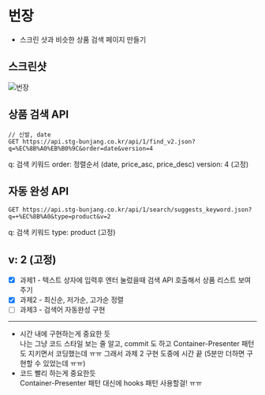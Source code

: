 # 번장
- 스크린 샷과 비슷한 상품 검색 페이지 만들기

## 스크린샷
![번장](https://user-images.githubusercontent.com/45627868/181226758-78c011e8-46a2-4857-9952-ea30ffedf967.PNG)


## 상품 검색 API
```
// 신발, date
GET https://api.stg-bunjang.co.kr/api/1/find_v2.json?q=%EC%8B%A0%EB%B0%9C&order=date&version=4
```

q: 검색 키워드
order: 정렬순서 (date, price_asc, price_desc)
version: 4 (고정)

## 자동 완성 API

```
GET https://api.stg-bunjang.co.kr/api/1/search/suggests_keyword.json?q=+%EC%8B%A0&type=product&v=2
```
q: 검색 키워드
type: product (고정)

## v: 2 (고정)
- [x] 과제1 - 텍스트 상자에 입력후 엔터 눌렀을때 검색 API 호출해서 상품 리스트 보여주기
- [x] 과제2 - 최신순, 저가순, 고가순 정렬
- [ ] 과제3 - 검색어 자동완성 구현

---
- 시간 내에 구현하는게 중요한 듯  
  나는 그냥 코드 스타일 보는 줄 알고, commit 도 하고 Container-Presenter 패턴 도 지키면서 코딩했는데 ㅠㅠ 그래서 과제 2 구현 도중에 시간 끝 (5분만 더하면 구현할 수 있었는데 ㅠㅠ)
- 코드 빨리 하는게 중요한듯  
  Container-Presenter 패턴 대신에 hooks 패턴 사용할걸! ㅠㅠ
  